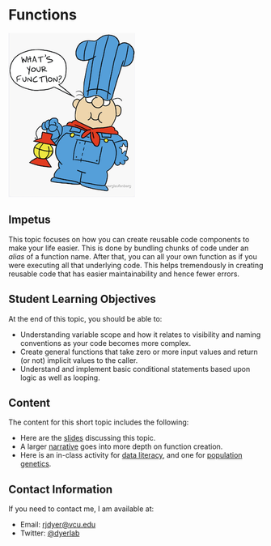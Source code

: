 # Functions


![](https://github.com/DyerlabTeaching/Functions/raw/main/media/conjunction_junction.png)



## Impetus

This topic focuses on how you can create reusable code components to make your life easier.  This is done by bundling chunks of code under an *alias* of a function name.  After that, you can all your own function as if you were executing all that underlying code.  This helps tremendously in creating reusable code that has easier maintainability and hence fewer errors. 

## Student Learning Objectives

At the end of this topic, you should be able to:  
 - Understanding variable scope and how it relates to visibility and naming conventions as your code becomes more complex.
 - Create general functions that take zero or more input values and return (or not) implicit values to the caller.
 - Understand and implement basic conditional statements based upon logic as well as looping.

## Content

The content for this short topic includes the following:

 - Here are the [slides](https://dyerlabteaching.github.io/Functions/slides.html) discussing this topic.  
 - A larger [narrative](https://dyerlabteaching.github.io/Functions/narrative.html) goes into more depth on function creation.  
 - Here is an in-class activity for [data literacy](https://dyerlabteaching.github.io/Functions/in-class_data_literacy.html), and one for [population genetics](https://dyerlabteaching.github.io/Functions/in-class_popgen.html).


## Contact Information

If you need to contact me, I am available at:  
 - Email: rjdyer@vcu.edu
 - Twitter: [@dyerlab](https://twitter.com/dyerlab/)
